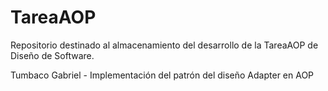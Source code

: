 # TareaAOP
Repositorio destinado al almacenamiento del desarrollo de la TareaAOP de Diseño de Software.

Tumbaco Gabriel - Implementación del patrón del diseño Adapter en AOP
